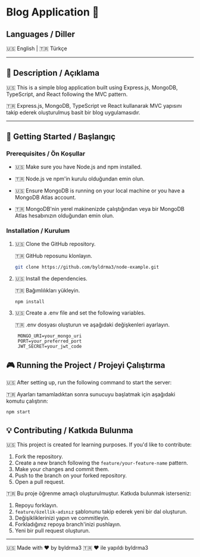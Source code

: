# Blog Application 📝

## Languages / Diller

🇺🇸 English | 🇹🇷 Türkçe

---

## 📌 Description / Açıklama

🇺🇸 This is a simple blog application built using Express.js, MongoDB, TypeScript, and React following the MVC pattern.

🇹🇷 Express.js, MongoDB, TypeScript ve React kullanarak MVC yapısını takip ederek oluşturulmuş basit bir blog uygulamasıdır.

---

## 🚀 Getting Started / Başlangıç

### Prerequisites / Ön Koşullar

- 🇺🇸 Make sure you have Node.js and npm installed.
- 🇹🇷 Node.js ve npm'in kurulu olduğundan emin olun.

- 🇺🇸 Ensure MongoDB is running on your local machine or you have a MongoDB Atlas account.
- 🇹🇷 MongoDB'nin yerel makinenizde çalıştığından veya bir MongoDB Atlas hesabınızın olduğundan emin olun.

### Installation / Kurulum

1. 🇺🇸 Clone the GitHub repository.

   🇹🇷 GitHub reposunu klonlayın.

   ```bash
   git clone https://github.com/byldrma3/node-example.git
   ```

2. 🇺🇸 Install the dependencies.

   🇹🇷 Bağımlılıkları yükleyin.

   `npm install`

3. 🇺🇸 Create a .env file and set the following variables.

   🇹🇷 .env dosyası oluşturun ve aşağıdaki değişkenleri ayarlayın.

   ```
    MONGO_URI=your_mongo_uri
    PORT=your_preferred_port
    JWT_SECRET=your_jwt_code
   ```

## 🎮 Running the Project / Projeyi Çalıştırma

🇺🇸 After setting up, run the following command to start the server:

🇹🇷 Ayarları tamamladıktan sonra sunucuyu başlatmak için aşağıdaki komutu çalıştırın:

`npm start`

## 💡 Contributing / Katkıda Bulunma

🇺🇸 This project is created for learning purposes. If you'd like to contribute:

1. Fork the repository.
2. Create a new branch following the `feature/your-feature-name` pattern.
3. Make your changes and commit them.
4. Push to the branch on your forked repository.
5. Open a pull request.

🇹🇷 Bu proje öğrenme amaçlı oluşturulmuştur. Katkıda bulunmak isterseniz:

1. Repoyu forklayın.
2. `feature/özellik-adınız` şablonunu takip ederek yeni bir dal oluşturun.
3. Değişikliklerinizi yapın ve commitleyin.
4. Forkladığınız repoya branch'inizi pushlayın.
5. Yeni bir pull request oluşturun.

---

🇺🇸 Made with ❤️ by byldrma3
🇹🇷 ❤️ ile yapıldı byldrma3
